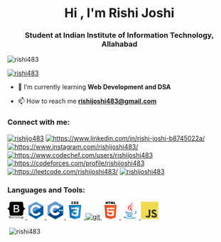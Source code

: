 <h1 align="center">Hi <span><img src"https://media.tenor.com/z2xJqhCpneIAAAAM/wave-hand.gif"></span>, I'm Rishi Joshi</h1>
<h3 align="center">Student at Indian Institute of Information Technology, Allahabad</h3>

<p align="left"> <img src="https://komarev.com/ghpvc/?username=rishi483&label=Profile%20views&color=0e75b6&style=flat" alt="rishi483" /> </p>

<p align="left"> <a href="https://github.com/ryo-ma/github-profile-trophy"><img src="https://github-profile-trophy.vercel.app/?username=rishi483" alt="rishi483" /></a> </p>

- 🌱 I’m currently learning **Web Development and DSA**

- 📫 How to reach me **rishijoshi483@gmail.com**

<h3 align="left">Connect with me:</h3>
<p align="left">
<a href="https://twitter.com/rishijo483" target="blank"><img align="center" src="https://raw.githubusercontent.com/rahuldkjain/github-profile-readme-generator/master/src/images/icons/Social/twitter.svg" alt="rishijo483" height="30" width="40" /></a>
<a href="https://www.linkedin.com/in/rishi-joshi-b8745022a/" target="blank"><img align="center" src="https://raw.githubusercontent.com/rahuldkjain/github-profile-readme-generator/master/src/images/icons/Social/linked-in-alt.svg" alt="https://www.linkedin.com/in/rishi-joshi-b8745022a/" height="30" width="40" /></a>
<a href="https://www.instagram.com/rishijoshi483/" target="blank"><img align="center" src="https://raw.githubusercontent.com/rahuldkjain/github-profile-readme-generator/master/src/images/icons/Social/instagram.svg" alt="https://www.instagram.com/rishijoshi483/" height="30" width="40" /></a>
<a href="https://www.codechef.com/users/rishijoshi483" target="blank"><img align="center" src="https://cdn.jsdelivr.net/npm/simple-icons@3.1.0/icons/codechef.svg" alt="https://www.codechef.com/users/rishijoshi483" height="30" width="40" /></a>
<a href="https://codeforces.com/profile/rishijoshi483" target="blank"><img align="center" src="https://raw.githubusercontent.com/rahuldkjain/github-profile-readme-generator/master/src/images/icons/Social/codeforces.svg" alt="https://codeforces.com/profile/rishijoshi483" height="30" width="40" /></a>
<a href="https://leetcode.com/rishijoshi483/" target="blank"><img align="center" src="https://raw.githubusercontent.com/rahuldkjain/github-profile-readme-generator/master/src/images/icons/Social/leet-code.svg" alt="https://leetcode.com/rishijoshi483/" height="30" width="40" /></a>
<a href="https://auth.geeksforgeeks.org/user/rishijoshi483" target="blank"><img align="center" src="https://raw.githubusercontent.com/rahuldkjain/github-profile-readme-generator/master/src/images/icons/Social/geeks-for-geeks.svg" alt="rishijoshi483" height="30" width="40" /></a>
</p>

<h3 align="left">Languages and Tools:</h3>
<p align="left"> <a href="https://getbootstrap.com" target="_blank" rel="noreferrer"> <img src="https://raw.githubusercontent.com/devicons/devicon/master/icons/bootstrap/bootstrap-plain-wordmark.svg" alt="bootstrap" width="40" height="40"/> </a> <a href="https://www.cprogramming.com/" target="_blank" rel="noreferrer"> <img src="https://raw.githubusercontent.com/devicons/devicon/master/icons/c/c-original.svg" alt="c" width="40" height="40"/> </a> <a href="https://www.w3schools.com/cpp/" target="_blank" rel="noreferrer"> <img src="https://raw.githubusercontent.com/devicons/devicon/master/icons/cplusplus/cplusplus-original.svg" alt="cplusplus" width="40" height="40"/> </a> <a href="https://www.w3schools.com/css/" target="_blank" rel="noreferrer"> <img src="https://raw.githubusercontent.com/devicons/devicon/master/icons/css3/css3-original-wordmark.svg" alt="css3" width="40" height="40"/> </a>  <a href="https://git-scm.com/" target="_blank" rel="noreferrer"> <img src="https://www.vectorlogo.zone/logos/git-scm/git-scm-icon.svg" alt="git" width="40" height="40"/> </a> <a href="https://www.w3.org/html/" target="_blank" rel="noreferrer"> <img src="https://raw.githubusercontent.com/devicons/devicon/master/icons/html5/html5-original-wordmark.svg" alt="html5" width="40" height="40"/> </a> <a href="https://www.java.com" target="_blank" rel="noreferrer"> <img src="https://raw.githubusercontent.com/devicons/devicon/master/icons/java/java-original.svg" alt="java" width="40" height="40"/> </a> <a href="https://developer.mozilla.org/en-US/docs/Web/JavaScript" target="_blank" rel="noreferrer"> <img src="https://raw.githubusercontent.com/devicons/devicon/master/icons/javascript/javascript-original.svg" alt="javascript" width="40" height="40"/> </a> 

<p>&nbsp;<img align="center" src="https://github-readme-stats.vercel.app/api?username=rishi483&show_icons=true&locale=en" alt="rishi483" /></p>
